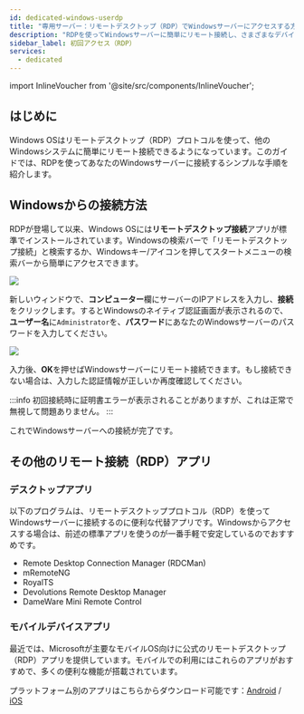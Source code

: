 ```yaml
---
id: dedicated-windows-userdp
title: "専用サーバー：リモートデスクトップ（RDP）でWindowsサーバーにアクセスする方法"
description: "RDPを使ってWindowsサーバーに簡単にリモート接続し、さまざまなデバイスから安全にアクセスする方法をチェック → 今すぐ詳しく見る"
sidebar_label: 初回アクセス（RDP）
services:
  - dedicated
---
```


import InlineVoucher from '@site/src/components/InlineVoucher';

## はじめに

Windows OSはリモートデスクトップ（RDP）プロトコルを使って、他のWindowsシステムに簡単にリモート接続できるようになっています。このガイドでは、RDPを使ってあなたのWindowsサーバーに接続するシンプルな手順を紹介します。

<InlineVoucher />

## Windowsからの接続方法

RDPが登場して以来、Windows OSには**リモートデスクトップ接続**アプリが標準でインストールされています。Windowsの検索バーで「リモートデスクトップ接続」と検索するか、Windowsキー/アイコンを押してスタートメニューの検索バーから簡単にアクセスできます。

![](https://screensaver01.zap-hosting.com/index.php/s/TRfpNC3rACZ3KGB/preview)

新しいウィンドウで、**コンピューター**欄にサーバーのIPアドレスを入力し、**接続**をクリックします。するとWindowsのネイティブ認証画面が表示されるので、**ユーザー名**に`Administrator`を、**パスワード**にあなたのWindowsサーバーのパスワードを入力してください。

![](https://screensaver01.zap-hosting.com/index.php/s/GCRs6KbGHz27HBS/preview)

入力後、**OK**を押せばWindowsサーバーにリモート接続できます。もし接続できない場合は、入力した認証情報が正しいか再度確認してください。

:::info
初回接続時に証明書エラーが表示されることがありますが、これは正常で無視して問題ありません。
:::

これでWindowsサーバーへの接続が完了です。

## その他のリモート接続（RDP）アプリ

### デスクトップアプリ

以下のプログラムは、リモートデスクトッププロトコル（RDP）を使ってWindowsサーバーに接続するのに便利な代替アプリです。Windowsからアクセスする場合は、前述の標準アプリを使うのが一番手軽で安定しているのでおすすめです。

- Remote Desktop Connection Manager (RDCMan)
- mRemoteNG
- RoyalTS
- Devolutions Remote Desktop Manager
- DameWare Mini Remote Control

### モバイルデバイスアプリ

最近では、Microsoftが主要なモバイルOS向けに公式のリモートデスクトップ（RDP）アプリを提供しています。モバイルでの利用にはこれらのアプリがおすすめで、多くの便利な機能が搭載されています。

プラットフォーム別のアプリはこちらからダウンロード可能です：[Android](https://play.google.com/store/apps/details?id=com.microsoft.rdc.androidx&hl=en) / [iOS](https://apps.apple.com/us/app/remote-desktop-mobile/id714464092)

<InlineVoucher />